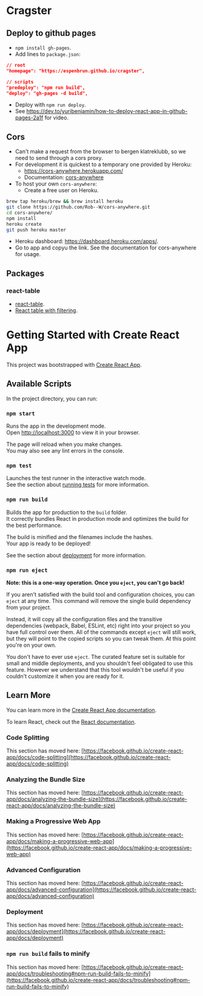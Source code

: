 # Cragster
## Deploy to github pages
- `npm install gh-pages`.
- Add lines to `package.json`:

```json
// root
"homepage": "https://espenbrun.github.io/cragster",

// scripts
"predeploy": "npm run build",
"deploy": "gh-pages -d build",
```

- Deploy with `npm run deploy`.
- See https://dev.to/yuribenjamin/how-to-deploy-react-app-in-github-pages-2a1f for video.

## Cors
- Can't make a request from the browser to bergen klatreklubb, so we need to send through a cors proxy.
- For development it is quickest to a temporary one provided by Heroku:
  - https://cors-anywhere.herokuapp.com/
  - Documentation: [cors-anywhere](https://github.com/Rob--W/cors-anywhere/)
- To host your own `cors-anywhere`:
  - Create a free user on Heroku.

```bash
brew tap heroku/brew && brew install heroku
git clone https://github.com/Rob--W/cors-anywhere.git
cd cors-anywhere/
npm install
heroku create
git push heroku master
```

- Heroku dashboard: https://dashboard.heroku.com/apps/.
- Go to app and copyu the link. See the documentation for cors-anywhere for usage.

## Packages
### react-table
- [react-table](https://tanstack.com/table/v8/docs/guide/introduction).
- [React table with filtering](https://codesandbox.io/s/github/tannerlinsley/react-table/tree/v7/examples/filtering?from-embed=&file=/src/App.js).

# Getting Started with Create React App

This project was bootstrapped with [Create React App](https://github.com/facebook/create-react-app).

## Available Scripts

In the project directory, you can run:

### `npm start`

Runs the app in the development mode.\
Open [http://localhost:3000](http://localhost:3000) to view it in your browser.

The page will reload when you make changes.\
You may also see any lint errors in the console.

### `npm test`

Launches the test runner in the interactive watch mode.\
See the section about [running tests](https://facebook.github.io/create-react-app/docs/running-tests) for more information.

### `npm run build`

Builds the app for production to the `build` folder.\
It correctly bundles React in production mode and optimizes the build for the best performance.

The build is minified and the filenames include the hashes.\
Your app is ready to be deployed!

See the section about [deployment](https://facebook.github.io/create-react-app/docs/deployment) for more information.

### `npm run eject`

**Note: this is a one-way operation. Once you `eject`, you can't go back!**

If you aren't satisfied with the build tool and configuration choices, you can `eject` at any time. This command will remove the single build dependency from your project.

Instead, it will copy all the configuration files and the transitive dependencies (webpack, Babel, ESLint, etc) right into your project so you have full control over them. All of the commands except `eject` will still work, but they will point to the copied scripts so you can tweak them. At this point you're on your own.

You don't have to ever use `eject`. The curated feature set is suitable for small and middle deployments, and you shouldn't feel obligated to use this feature. However we understand that this tool wouldn't be useful if you couldn't customize it when you are ready for it.

## Learn More

You can learn more in the [Create React App documentation](https://facebook.github.io/create-react-app/docs/getting-started).

To learn React, check out the [React documentation](https://reactjs.org/).

### Code Splitting

This section has moved here: [https://facebook.github.io/create-react-app/docs/code-splitting](https://facebook.github.io/create-react-app/docs/code-splitting)

### Analyzing the Bundle Size

This section has moved here: [https://facebook.github.io/create-react-app/docs/analyzing-the-bundle-size](https://facebook.github.io/create-react-app/docs/analyzing-the-bundle-size)

### Making a Progressive Web App

This section has moved here: [https://facebook.github.io/create-react-app/docs/making-a-progressive-web-app](https://facebook.github.io/create-react-app/docs/making-a-progressive-web-app)

### Advanced Configuration

This section has moved here: [https://facebook.github.io/create-react-app/docs/advanced-configuration](https://facebook.github.io/create-react-app/docs/advanced-configuration)

### Deployment

This section has moved here: [https://facebook.github.io/create-react-app/docs/deployment](https://facebook.github.io/create-react-app/docs/deployment)

### `npm run build` fails to minify

This section has moved here: [https://facebook.github.io/create-react-app/docs/troubleshooting#npm-run-build-fails-to-minify](https://facebook.github.io/create-react-app/docs/troubleshooting#npm-run-build-fails-to-minify)
